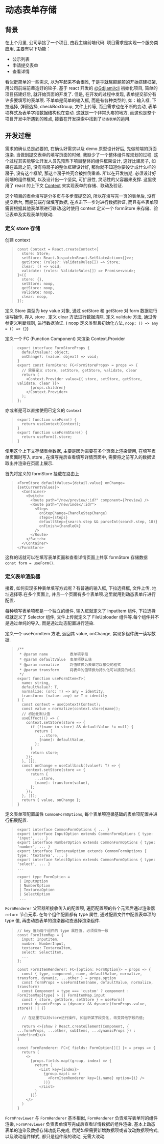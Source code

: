 # 动态表单存储

## 背景

在上个月里, 公司承接了一个项目, 由我主编前端代码.
项目需求是实现一个服务类应用, 主要有以下功能：

- 公示列表
- 申请提交表单
- 查看详情

看似挺简单的一些需求, 以为写起来不会很难, 于是乎就屁颠屁颠的开始搭建框架, 用公司前端前辈造好的轮子, 基于 react 开发的 [@Gdjiami/cli](https://github.com/GDJiaMi/jm-cli) 初始化项目, 简单的项目搭建好后, 就开始页面的开发了.
但是, 在开发的过程中发现, 表单提交部分有许多要填写的表单项.
不单单是简单的输入框, 而是有各种类型的, 如：输入框, 下拉选择, 弹窗选择, checkBoxGroup, 文件上传等, 而且需求也在不断的变动, 表单项样式及表单字段数据结构也在变动.
这就是一个非常头疼的地方, 而这也是整个项目开发中所遇到的难点, 接着在开发探索中找到了`动态表单`的运用.

## 开发过程

需求的确认总是必要的, 在确认好需求以及 demo 原型设计好后, 先做前端的页面渲染.
当做到提交表单的填写页面的时候, 我缺少了一个整体组件库规划的过程.
这个过程其实能够让开发人员先预热下项目整体的组件框架设计, 这好比建房子, 如果在盖房之前, 没有将房子的整体框架设计好, 那你就不知道你要设计成什么样的房子, 没有这个框架, 那这个房子终究会被推倒重盖.
所以在开发初期, 必须设计好前端的组件框架, 以及设计出一个坚实, 可扩展性, 灵活性的父容器来支撑.
这里使用了 react 的上下文 [Context](https://reactjs.org/docs/context.html) 来实现表单的存储、联动及验证.

这个项目的表单填写是分多页与多步骤提交的, 所以在填写完一页的表单后, 没有提交后台, 而是前端存储填写数据, 在点击下一步时进行数据验证, 而且有些表单项需要根据其他表单项进行联动.这时使用 context 定义一个 formStore 来存储、验证表单及实现表单的联动.

### 定义 store 存储

创建 context

> ```tsx
> const Context = React.createContext<{
>   store: Store;
>   setStore: React.Dispatch<React.SetStateAction<{}>>;
>   getStore: (rules?: ValidateRules[]) => Store;
>   clear: () => void;
>   validate: (rules: ValidateRules[]) => Promise<void>;
> }>({
>   store: {},
>   setStore: noop,
>   getStore: noop,
>   validate: noop,
>   clear: noop,
> });
> ```

定义 Store 类型为 key value 对象, 通过 setStore 和 getStore 对 form 数据进行读写操作, 存入 store .
定义 clear 方法进行数据清除.
定义 validate 方法, 通过传参定义判断规则, 进行数据验证.
( noop 定义类型且初始化方法, `noop: () => any = () => {}`)

定义一个 FC (Function Component) 来渲染 Context.Provider

> ```tsx
> export interface FormStoreProps {
>   defaultValue?: object;
>   onChange?: (value: objext) => void;
> }
> export const FormStore: FC<FormStoreProps> = props => {
>   // 需要定义 store, setStore, getStore, validate, clear
>   return (
>     <Context.Provider value={{ store, setStore, getStore, validate, clear }}>
>       {props.children}
>     </Context.Provider>
>   );
> };
> ```

亦或者是可以直接使用已定义的 `Context`

> ```tsx
> export function useForm() {
>   return useContext(Context);
> }
> export function useFormStore() {
>   return useForm().store;
> }
> ```

使用这个上下文存储表单数据, 主要是因为需要在多个页面上渲染使用, 在填写表单页面时写入 store , 在填写完后查看填写详情页面中, 需要将之前写入的数据读取出并渲染在页面上展示.

首先将定义的 formStore 挂载在路由上

> ```tsx
> <FormStore defaultValues={detail.value} onChange={setCurrentValues}>
>   <Container>
>     <Switch>
>       <Route path="/new/preview/:id?" component={Preview} />
>       <Route path="/new/index/:id?">
>         <Steps
>           onStepChange={handleStepChange}
>           steps={steps}
>           defaultStep={search.step && parseInt(search.step, 10)}
>           onFinish={handleOk}
>         />
>       </Route>
>     </Switch>
>   </Container>
> </FormStore>
> ```

这样的话就可以在填写表单页面和查看详情页面上共享 formStore 存储数据 `const form = useForm()`.

### 定义表单渲染器

接着, 如何实现多种表单填写方式呢？有普通的输入框, 下拉选择框, 文件上传, 地址选择等.在多个页面上, 并且一个页面有多个表单项.这里就用到动态表单斤进行配置.

每种填写表单项都是一个独立的组件, 输入框就定义了 InputItem 组件, 下拉选择框就定义了 Selector 组件, 文件上传就定义了 FileUploader 组件等.每个组件并不是通过单纯的导入, 而是通过动态配置进行渲染.

定义一个 useFormItem 方法, 返回其 value, onChange, 实现多组件统一读写数据.

> ```tsx
> /**
>  * @param name          表单项字段
>  * @param defaultValue  表单项默认值
>  * @param normalize     将值转换为表单可以接受的格式
>  * @param transform     将表单的值转换为持久化可以接受的格式
>  */
> export function useFormItem<T>(
>   name: string,
>   defaultValue?: T,
>   normalize: (src: T) => any = identity,
>   transform: (value: any) => T = identity
> ) {
>   const context = useContext(Context);
>   const value = normalize(context.store[name]);
>   // 初始化默认值
>   useEffect(() => {
>     context.setStore(store => {
>       if (!(name in store) && defaultValue != null) {
>         return {
>           ...store,
>           [name]: defaultValue,
>         };
>       }
>       return store;
>     });
>   }, []);
>   const onChange = useCallback((value?: T) => {
>     context.setStore(store => {
>       return {
>         ...store,
>         [name]: transform(value),
>       };
>     });
>   }, []);
>   return { value, onChange };
> }
> ```

定义表单项配置属性 `CommonFormOptions`, 每个表单项遵循基础的表单项配置并进行拓展配置.

> ```tsx
> export interface CommonFormOptions { ... }
> export interface InputOption extends CommonFormOptions { type: 'input', ... }
> export interface NumberOption extends CommonFormOptions { type: 'number', ... }
> export interface TextareaOption extends CommonFormOptions { type: 'textarea', ... }
> export interface SelectOption extends CommonFormOptions { type: 'select', ... }
> ...
>
> export type FormOption =
>  | InputOption
>  | NumberOption
>  | TextareaOption
>  | SelectOption
>  ...
> ```

`FormRenderer` 父容器所接收传入的配置项, 遍历配置项的各个元素后通过渲染器 `return` 节点元素.
在每个组件配置都有 type 属性, 通过配置文件中配置表单项的 type 值, 再由动态表单的渲染器动态选择渲染组件.

> ```tsx
> // key 值为每个组件的 type 属性值, 必须保持一致
> const FormItemMap = {
>   input: InputItem,
>   number: NumberInput,
>   textarea: TextareaItem,
>   select: SelectItem,
>   ...
> };
>
> const FormItemRenderer: FC<{option: FormOption}> = props => {
>   const { type, component, name, defaultValue, normalize, transform, dynamic, ...other } = props.option
>   const formProps = useFormItem(name, defaultValue, normalize, transform)
>   const Component = type === 'custom' ? component : FormItemMap[type] > || FormItemMap.input
>   const { store, getStore, setStore } = useForm()
>   const dynamicProps = (dynamic && dynamic(formProps.value, store)) || {}
>
>   // 在这里可以对store进行操作, 如监听某字段变化, 改变其他字段的值;
>
>   return <>{show ? React.createElement(Component, { ...formProps, ...other, subItems, ...dynamicProps }) : undefined}</>
> }
>
> const FormRenderer: FC<{ fields: FormOption[][] }> = props => {
>   return (
>     <>
>       {props.fields.map((group, index) => {
>         return (
>           <List key={index}>
>             {group.map(i => (
>               <FormItemRenderer key={i.name} option={i} />
>             ))}
>           </List>
>         )
>       })}
>     </>
>   )
> }
> ```

`FormPreviewer` 与 `FormRenderer` 基本相似, `FormRenderer` 负责填写表单时的组件渲染, `FormPreviewer` 负责表单填写完成后查看详情数据的组件渲染.
基本上动态表单的渲染及数据存储功能已完成, 后期如果需要新增数据项或者改动数据项格式, 以及改动组件样式, 都只是组件级的改动, 无需大改动.
